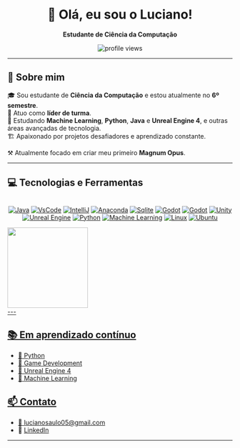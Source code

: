 <h1 align="center">👋 Olá, eu sou o Luciano!</h1>

<p align="center">
  <strong>Estudante de Ciência da Computação</strong>
</p>

<p align="center">
  <img src="https://komarev.com/ghpvc/?username=helryson&color=blue" alt="profile views"/>
</p>

---
## 🚀 Sobre mim

🎓 Sou estudante de **Ciência da Computação** e estou atualmente no **6º semestre**.<br>
🔰 Atuo como **líder de turma**.<br>
🌱 Estudando **Machine Learning**, **Python**, **Java** e **Unreal Engine 4**, e outras áreas avançadas de tecnologia.<br>
🏗️ Apaixonado por projetos desafiadores e aprendizado constante.

⚒️ Atualmente focado em criar meu primeiro **Magnum Opus**.<br>

---

## 💻 Tecnologias e Ferramentas

<p align="center" style="display: inline-block;">
  <a href="https://www.java.com/pt-BR/"><img alt="Java" src="https://img.shields.io/badge/java-%23ED8B00.svg?style=for-the-badge&logo=openjdk&logoColor=white"/></a>
  <a href="https://code.visualstudio.com/"><img alt="VsCode" src="https://img.shields.io/badge/Visual%20Studio%20Code-0078d7.svg?style=for-the-badge&logo=visual-studio-code&logoColor=white"/></a>
  <a href="https://www.jetbrains.com/pt-br/idea/"><img alt="IntelliJ" src="https://img.shields.io/badge/IntelliJIDEA-000000.svg?style=for-the-badge&logo=intellij-idea&logoColor=white"/></a>
  <a href="https://www.anaconda.com/"><img alt="Anaconda" src="https://img.shields.io/badge/Anaconda-%2344A833.svg?style=for-the-badge&logo=anaconda&logoColor=white"/></a>
  <a href="https://sqlite.org/"><img alt="Sqlite" src="https://img.shields.io/badge/sqlite-%2307405e.svg?style=for-the-badge&logo=sqlite&logoColor=white"/></a>
  <a href="https://godotengine.org/"><img alt="Godot" src="https://img.shields.io/badge/GODOT-%23FFFFFF.svg?style=for-the-badge&logo=godot-engine"/></a>
  <a href="https://godotengine.org/"><img alt="Godot" src="https://img.shields.io/badge/GDScript-%2374267B.svg?style=for-the-badge&logo=godotengine&logoColor=white"/></a>
  <a href="https://unity.com/pt/"><img alt="Unity" src="https://img.shields.io/badge/unity-%23000000.svg?style=for-the-badge&logo=unity&logoColor=white"/></a>
  <a href="https://www.unrealengine.com/pt-BR"><img alt="Unreal Engine" src="https://img.shields.io/badge/unrealengine-%23313131.svg?style=for-the-badge&logo=unrealengine&logoColor=white"/></a>
  <a href="https://www.python.org"><img alt="Python" src="https://img.shields.io/badge/Python-3776AB?style=for-the-badge&logo=python&logoColor=white"/></a>
  <a href="https://en.wikipedia.org/wiki/Machine_learning"><img alt="Machine Learning" src="https://img.shields.io/badge/Machine_Learning-FF6F00?style=for-the-badge&logo=tensorflow&logoColor=white"/></a>
  <a href="https://pt.wikipedia.org/wiki/Linux"><img alt="Linux" src="https://img.shields.io/badge/Linux-FCC624?style=for-the-badge&logo=linux&logoColor=black"/></a>
  <a href="https://pt.wikipedia.org/wiki/Ubuntu"><img alt="Ubuntu" src="https://img.shields.io/badge/Ubuntu-E95420?style=for-the-badge&logo=ubuntu&logoColor=white"/></a>
</p>

<div>
<a href="https://github.com/LucianoFO11">
<img loading="lazy" height="180em" src="https://github-readme-stats.vercel.app/api/top-langs/?username=LucianoFO11&layout=compact&langs_count=7&theme=dracula"/>
</div>
---

## 📚 Em aprendizado contínuo

- 📌 Python
- 📌 Game Development
- 📌 Unreal Engine 4
- 📌 Machine Learning

## 📫 Contato

- 📧 lucianosaulo05@gmail.com
- 💼 [LinkedIn](https://www.linkedin.com/in/luciano-saulo-123333272/)

---
